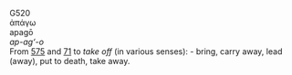 G520  
ἀπάγω  
apagō  
*ap-ag‘-o*  
From [575](g0575) and [71](g0071) to *take* *off* (in various senses): -
bring, carry away, lead (away), put to death, take away.  
